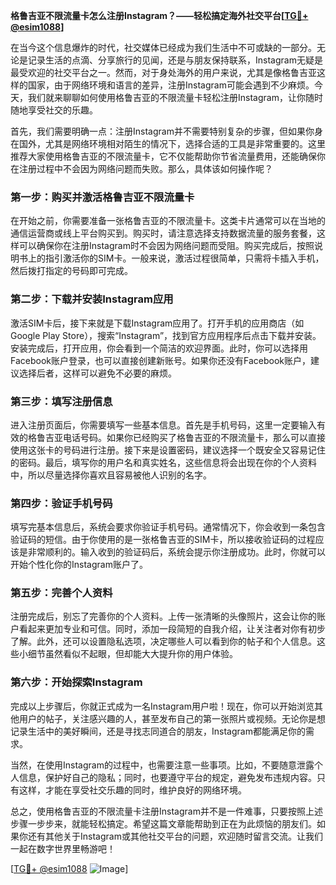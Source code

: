 **格鲁吉亚不限流量卡怎么注册Instagram？——轻松搞定海外社交平台[[TG💪+ @esim1088](https://t.me/s/esim1088)]**

在当今这个信息爆炸的时代，社交媒体已经成为我们生活中不可或缺的一部分。无论是记录生活的点滴、分享旅行的见闻，还是与朋友保持联系，Instagram无疑是最受欢迎的社交平台之一。然而，对于身处海外的用户来说，尤其是像格鲁吉亚这样的国家，由于网络环境和语言的差异，注册Instagram可能会遇到不少麻烦。今天，我们就来聊聊如何使用格鲁吉亚的不限流量卡轻松注册Instagram，让你随时随地享受社交的乐趣。

首先，我们需要明确一点：注册Instagram并不需要特别复杂的步骤，但如果你身在国外，尤其是网络环境相对陌生的情况下，选择合适的工具是非常重要的。这里推荐大家使用格鲁吉亚的不限流量卡，它不仅能帮助你节省流量费用，还能确保你在注册过程中不会因为网络问题而失败。那么，具体该如何操作呢？

### 第一步：购买并激活格鲁吉亚不限流量卡

在开始之前，你需要准备一张格鲁吉亚的不限流量卡。这类卡片通常可以在当地的通信运营商或线上平台购买到。购买时，请注意选择支持数据流量的服务套餐，这样可以确保你在注册Instagram时不会因为网络问题而受阻。购买完成后，按照说明书上的指引激活你的SIM卡。一般来说，激活过程很简单，只需将卡插入手机，然后拨打指定的号码即可完成。

### 第二步：下载并安装Instagram应用

激活SIM卡后，接下来就是下载Instagram应用了。打开手机的应用商店（如Google Play Store），搜索“Instagram”，找到官方应用程序后点击下载并安装。安装完成后，打开应用，你会看到一个简洁的欢迎界面。此时，你可以选择用Facebook账户登录，也可以直接创建新账号。如果你还没有Facebook账户，建议选择后者，这样可以避免不必要的麻烦。

### 第三步：填写注册信息

进入注册页面后，你需要填写一些基本信息。首先是手机号码，这里一定要输入有效的格鲁吉亚电话号码。如果你已经购买了格鲁吉亚的不限流量卡，那么可以直接使用这张卡的号码进行注册。接下来是设置密码，建议选择一个既安全又容易记住的密码。最后，填写你的用户名和真实姓名，这些信息将会出现在你的个人资料中，所以尽量选择你喜欢且容易被他人识别的名字。

### 第四步：验证手机号码

填写完基本信息后，系统会要求你验证手机号码。通常情况下，你会收到一条包含验证码的短信。由于你使用的是一张格鲁吉亚的SIM卡，所以接收验证码的过程应该是非常顺利的。输入收到的验证码后，系统会提示你注册成功。此时，你就可以开始个性化你的Instagram账户了。

### 第五步：完善个人资料

注册完成后，别忘了完善你的个人资料。上传一张清晰的头像照片，这会让你的账户看起来更加专业和可信。同时，添加一段简短的自我介绍，让关注者对你有初步了解。此外，还可以设置隐私选项，决定哪些人可以看到你的帖子和个人信息。这些小细节虽然看似不起眼，但却能大大提升你的用户体验。

### 第六步：开始探索Instagram

完成以上步骤后，你就正式成为一名Instagram用户啦！现在，你可以开始浏览其他用户的帖子，关注感兴趣的人，甚至发布自己的第一张照片或视频。无论你是想记录生活中的美好瞬间，还是寻找志同道合的朋友，Instagram都能满足你的需求。

当然，在使用Instagram的过程中，也需要注意一些事项。比如，不要随意泄露个人信息，保护好自己的隐私；同时，也要遵守平台的规定，避免发布违规内容。只有这样，才能在享受社交乐趣的同时，维护良好的网络环境。

总之，使用格鲁吉亚的不限流量卡注册Instagram并不是一件难事，只要按照上述步骤一步步来，就能轻松搞定。希望这篇文章能帮助到正在为此烦恼的朋友们。如果你还有其他关于Instagram或其他社交平台的问题，欢迎随时留言交流。让我们一起在数字世界里畅游吧！

[[TG💪+ @esim1088](https://t.me/s/esim1088) ![Image](https://i.postimg.cc/4NQfJmqS/Snipaste-2025-05-13-00-14-12.png)]